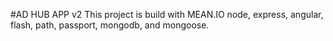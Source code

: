 #AD HUB APP v2
This project is build with MEAN.IO
node, express, angular, flash, path, passport, mongodb, and mongoose.
